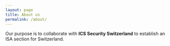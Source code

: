```yaml
---
layout: page
title: About us
permalink: /about/
---
```


Our purpose is to collaborate with **ICS Security Switzerland** to establish an ISA section for Switzerland.

